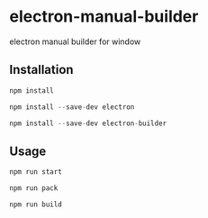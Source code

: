 # electron-manual-builder
electron manual builder for window



## Installation



```js
npm install
```



```js
npm install --save-dev electron
```

```js
npm install --save-dev electron-builder
```



## Usage



```js
npm run start
```



```js
npm run pack
```



```js
npm run build
```

